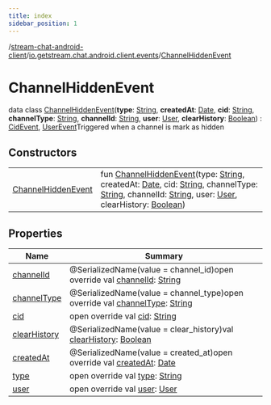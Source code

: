 ```yaml
---
title: index
sidebar_position: 1
---
```

/[stream-chat-android-client](../../index.md)/[io.getstream.chat.android.client.events](../index.md)/[ChannelHiddenEvent](index.md)  
  
  
  
# ChannelHiddenEvent  
data class [ChannelHiddenEvent](index.md)(**type**: [String](https://kotlinlang.org/api/latest/jvm/stdlib/kotlin/-string/index.html), **createdAt**: [Date](https://developer.android.com/reference/kotlin/java/util/Date.html), **cid**: [String](https://kotlinlang.org/api/latest/jvm/stdlib/kotlin/-string/index.html), **channelType**: [String](https://kotlinlang.org/api/latest/jvm/stdlib/kotlin/-string/index.html), **channelId**: [String](https://kotlinlang.org/api/latest/jvm/stdlib/kotlin/-string/index.html), **user**: [User](../../io.getstream.chat.android.client.models/User/index.md), **clearHistory**: [Boolean](https://kotlinlang.org/api/latest/jvm/stdlib/kotlin/-boolean/index.html)) : [CidEvent](../CidEvent/index.md), [UserEvent](../UserEvent/index.md)Triggered when a channel is mark as hidden  
  
## Constructors  
  
| | |
|---|---|
| <a name="io.getstream.chat.android.client.events/ChannelHiddenEvent/ChannelHiddenEvent/#kotlin.String#java.util.Date#kotlin.String#kotlin.String#kotlin.String#io.getstream.chat.android.client.models.User#kotlin.Boolean/PointingToDeclaration/"></a>[ChannelHiddenEvent](ChannelHiddenEvent.md)| <a name="io.getstream.chat.android.client.events/ChannelHiddenEvent/ChannelHiddenEvent/#kotlin.String#java.util.Date#kotlin.String#kotlin.String#kotlin.String#io.getstream.chat.android.client.models.User#kotlin.Boolean/PointingToDeclaration/"></a>fun [ChannelHiddenEvent](ChannelHiddenEvent.md)(type: [String](https://kotlinlang.org/api/latest/jvm/stdlib/kotlin/-string/index.html), createdAt: [Date](https://developer.android.com/reference/kotlin/java/util/Date.html), cid: [String](https://kotlinlang.org/api/latest/jvm/stdlib/kotlin/-string/index.html), channelType: [String](https://kotlinlang.org/api/latest/jvm/stdlib/kotlin/-string/index.html), channelId: [String](https://kotlinlang.org/api/latest/jvm/stdlib/kotlin/-string/index.html), user: [User](../../io.getstream.chat.android.client.models/User/index.md), clearHistory: [Boolean](https://kotlinlang.org/api/latest/jvm/stdlib/kotlin/-boolean/index.html))|
  
  
## Properties  
  
|  Name |  Summary | 
|---|---|
| <a name="io.getstream.chat.android.client.events/ChannelHiddenEvent/channelId/#/PointingToDeclaration/"></a>[channelId](channelId.md)| <a name="io.getstream.chat.android.client.events/ChannelHiddenEvent/channelId/#/PointingToDeclaration/"></a>@SerializedName(value = channel_id)open override val [channelId](channelId.md): [String](https://kotlinlang.org/api/latest/jvm/stdlib/kotlin/-string/index.html)|
| <a name="io.getstream.chat.android.client.events/ChannelHiddenEvent/channelType/#/PointingToDeclaration/"></a>[channelType](channelType.md)| <a name="io.getstream.chat.android.client.events/ChannelHiddenEvent/channelType/#/PointingToDeclaration/"></a>@SerializedName(value = channel_type)open override val [channelType](channelType.md): [String](https://kotlinlang.org/api/latest/jvm/stdlib/kotlin/-string/index.html)|
| <a name="io.getstream.chat.android.client.events/ChannelHiddenEvent/cid/#/PointingToDeclaration/"></a>[cid](cid.md)| <a name="io.getstream.chat.android.client.events/ChannelHiddenEvent/cid/#/PointingToDeclaration/"></a>open override val [cid](cid.md): [String](https://kotlinlang.org/api/latest/jvm/stdlib/kotlin/-string/index.html)|
| <a name="io.getstream.chat.android.client.events/ChannelHiddenEvent/clearHistory/#/PointingToDeclaration/"></a>[clearHistory](clearHistory.md)| <a name="io.getstream.chat.android.client.events/ChannelHiddenEvent/clearHistory/#/PointingToDeclaration/"></a>@SerializedName(value = clear_history)val [clearHistory](clearHistory.md): [Boolean](https://kotlinlang.org/api/latest/jvm/stdlib/kotlin/-boolean/index.html)|
| <a name="io.getstream.chat.android.client.events/ChannelHiddenEvent/createdAt/#/PointingToDeclaration/"></a>[createdAt](createdAt.md)| <a name="io.getstream.chat.android.client.events/ChannelHiddenEvent/createdAt/#/PointingToDeclaration/"></a>@SerializedName(value = created_at)open override val [createdAt](createdAt.md): [Date](https://developer.android.com/reference/kotlin/java/util/Date.html)|
| <a name="io.getstream.chat.android.client.events/ChannelHiddenEvent/type/#/PointingToDeclaration/"></a>[type](type.md)| <a name="io.getstream.chat.android.client.events/ChannelHiddenEvent/type/#/PointingToDeclaration/"></a>open override val [type](type.md): [String](https://kotlinlang.org/api/latest/jvm/stdlib/kotlin/-string/index.html)|
| <a name="io.getstream.chat.android.client.events/ChannelHiddenEvent/user/#/PointingToDeclaration/"></a>[user](user.md)| <a name="io.getstream.chat.android.client.events/ChannelHiddenEvent/user/#/PointingToDeclaration/"></a>open override val [user](user.md): [User](../../io.getstream.chat.android.client.models/User/index.md)|

